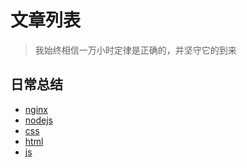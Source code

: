 文章列表
========
>我始终相信一万小时定律是正确的，并坚守它的到来


###

日常总结
----
* [nginx](./blog/nginx.md)
* [nodejs](./blog/nodejs.md)
* [css](./blog/css.md)
* [html](./blog/html.md)
* [js](./blog/js.md)


